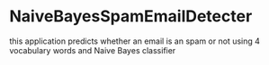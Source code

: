 # NaiveBayesSpamEmailDetecter
this application predicts whether an email is an spam or not using 4 vocabulary words and Naive Bayes classifier
